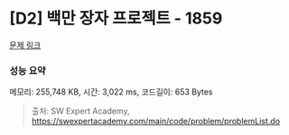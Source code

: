 # [D2] 백만 장자 프로젝트 - 1859 

[문제 링크](https://swexpertacademy.com/main/code/problem/problemDetail.do?contestProbId=AV5LrsUaDxcDFAXc) 

### 성능 요약

메모리: 255,748 KB, 시간: 3,022 ms, 코드길이: 653 Bytes



> 출처: SW Expert Academy, https://swexpertacademy.com/main/code/problem/problemList.do